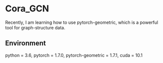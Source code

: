 # Cora_GCN
Recently, I am learning how to use pytorch-geometric, which is a powerful tool for graph-structure data.  
## Environment
python = 3.6, pytorch = 1.7.0, pytorch-geometric = 1.7.1, cuda = 10.1 

